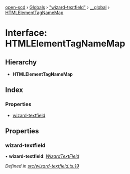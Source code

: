 [open-scd](../README.md) › [Globals](../globals.md) › ["wizard-textfield"](../modules/_wizard_textfield_.md) › [__global](../modules/_wizard_textfield_.__global.md) › [HTMLElementTagNameMap](_wizard_textfield_.__global.htmlelementtagnamemap.md)

# Interface: HTMLElementTagNameMap

## Hierarchy

* **HTMLElementTagNameMap**

## Index

### Properties

* [wizard-textfield](_wizard_textfield_.__global.htmlelementtagnamemap.md#wizard-textfield)

## Properties

###  wizard-textfield

• **wizard-textfield**: *[WizardTextField](../classes/_wizard_textfield_.wizardtextfield.md)*

*Defined in [src/wizard-textfield.ts:19](https://github.com/openscd/open-scd/blob/c3ac6a3/src/wizard-textfield.ts#L19)*
